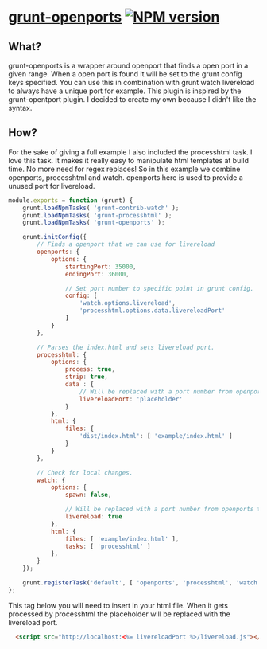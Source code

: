 [grunt-openports](http://baijs.com/grunt-openports) [![NPM version][npm-image]][npm-url]
==================================================
What?
--------------------------------------
grunt-openports is a wrapper around openport that finds a open port in a given range. When a open port is found it will be set to the grunt config keys specified.
You can use this in combination with grunt watch livereload to always have a unique port for example. This plugin is inspired by the grunt-opentport plugin. I decided to create my own because I didn't like the syntax.

How?
--------------------------------------
For the sake of giving a full example I also included the processhtml task. I love this task. It makes it really easy to manipulate html templates at build time. No more need for regex replaces! So in this example we combine openports, processhtml and watch. openports here is used to provide a unused port for livereload.

```js
module.exports = function (grunt) {
    grunt.loadNpmTasks( 'grunt-contrib-watch' );
    grunt.loadNpmTasks( 'grunt-processhtml' );
    grunt.loadNpmTasks( 'grunt-openports' );

    grunt.initConfig({
        // Finds a openport that we can use for livereload
        openports: {
            options: {
                startingPort: 35000,
                endingPort: 36000,

                // Set port number to specific point in grunt config.
                config: [
                    'watch.options.livereload',
                    'processhtml.options.data.livereloadPort'
                ]
            }
        },

        // Parses the index.html and sets livereload port.
        processhtml: {
            options: {
                process: true,
                strip: true,
                data : {
                    // Will be replaced with a port number from openports task.
                    livereloadPort: 'placeholder'
                }
            },
            html: {
                files: {
                    'dist/index.html': [ 'example/index.html' ]
                }
            }
        },

        // Check for local changes.
        watch: {
            options: {
                spawn: false,

                // Will be replaced with a port number from openports task.
                livereload: true
            },
            html: {
                files: [ 'example/index.html' ],
                tasks: [ 'processhtml' ]
            },
        }
    });

    grunt.registerTask('default', [ 'openports', 'processhtml', 'watch' ]);
};
```

This tag below you will need to insert in your html file. When it gets processed by processhtml the placeholder will be replaced with the livereload port.
```html
  <script src="http://localhost:<%= livereloadPort %>/livereload.js"></script>
```

[npm-image]: https://badge.fury.io/js/grunt-openports.png
[npm-url]: http://badge.fury.io/js/grunt-openports

